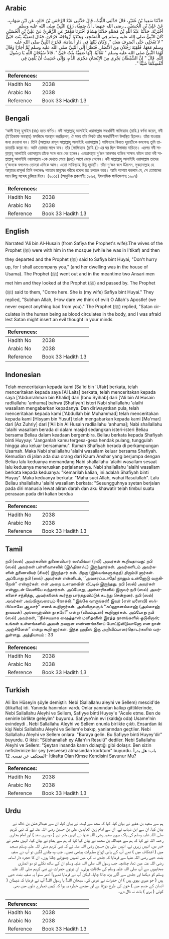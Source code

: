 ## Arabic


<div dir="rtl" lang="ar" style={{fontSize:'larger',backgroundColor:'#f8f9fa',padding:20}}>
حَدَّثَنَا سَعِيدُ بْنُ عُفَيْرٍ، قَالَ حَدَّثَنِي اللَّيْثُ، قَالَ حَدَّثَنِي عَبْدُ الرَّحْمَنِ بْنُ خَالِدٍ، عَنِ ابْنِ شِهَابٍ، عَنْ عَلِيِّ بْنِ الْحُسَيْنِ ـ رضى الله عنهما ـ أَنَّ صَفِيَّةَ، زَوْجَ النَّبِيِّ صلى الله عليه وسلم أَخْبَرَتْهُ‏.‏ حَدَّثَنَا عَبْدُ اللَّهِ بْنُ مُحَمَّدٍ حَدَّثَنَا هِشَامٌ أَخْبَرَنَا مَعْمَرٌ عَنِ الزُّهْرِيِّ عَنْ عَلِيِّ بْنِ الْحُسَيْنِ كَانَ النَّبِيُّ صلى الله عليه وسلم فِي الْمَسْجِدِ، وَعِنْدَهُ أَزْوَاجُهُ، فَرُحْنَ، فَقَالَ لِصَفِيَّةَ بِنْتِ حُيَىٍّ ‏"‏ لاَ تَعْجَلِي حَتَّى أَنْصَرِفَ مَعَكِ ‏"‏‏.‏ وَكَانَ بَيْتُهَا فِي دَارِ أُسَامَةَ، فَخَرَجَ النَّبِيُّ صلى الله عليه وسلم مَعَهَا، فَلَقِيَهُ رَجُلاَنِ مِنَ الأَنْصَارِ، فَنَظَرَا إِلَى النَّبِيِّ صلى الله عليه وسلم ثُمَّ أَجَازَا وَقَالَ لَهُمَا النَّبِيُّ صلى الله عليه وسلم ‏"‏ تَعَالَيَا، إِنَّهَا صَفِيَّةُ بِنْتُ حُيَىٍّ ‏"‏‏.‏ قَالاَ سُبْحَانَ اللَّهِ يَا رَسُولَ اللَّهِ‏.‏ قَالَ ‏"‏ إِنَّ الشَّيْطَانَ يَجْرِي مِنَ الإِنْسَانِ مَجْرَى الدَّمِ، وَإِنِّي خَشِيتُ أَنْ يُلْقِيَ فِي أَنْفُسِكُمَا شَيْئًا ‏"‏‏.‏
</div>
<div style={{backgroundColor:'#f8f9fa',padding:20, marginBottom: 10}}><table> <thead> <tr> <th>References:</th> <th></th> </tr> </thead> <tbody><tr><td>Hadith No</td><td>2038</td></tr><tr><td>Arabic No</td><td>2038</td></tr><tr><td>Reference</td><td>Book 33 Hadith 13</td></tr></tbody></table></div>

## Bengali


<div dir="ltr" lang="bn" style={{fontSize:'larger',backgroundColor:'#f8f9fa',padding:20}}>
‘আলী ইবনু হুসাইন (রাঃ) হতে বর্ণিত। নবী সাল্লাল্লাহু আলাইহি ওয়াসাল্লাম সহধর্মিণী সাফিয়্যাহ (রাযি.) বর্ণনা করেন, নবী (ই‘তিকাফ অবস্থায়) মসজিদে অবস্থান করছিলেন, ঐ সময় তাঁর নিকট তাঁর সহধর্মিণীগণ উপস্থিত ছিলেন। তাঁরা যাওয়ার জন্য রওয়ানা হন। তিনি (আল্লাহর রাসূল সাল্লাল্লাহু আলাইহি ওয়াসাল্লাম ) সাফিয়্যাহ বিনতে হুয়ায়্যীকে বললেনঃ তুমি তাড়াতাড়ি করো না। আমি তোমার সাথে যাব। তাঁর [সাফিয়্যাহ (রাযি.)]-এর ঘর ছিল উসামার বাড়িতে। এরপর নবী সাল্লাল্লাহু আলাইহি ওয়াসাল্লাম তাঁকে সঙ্গে করে বের হলেন। এমতাবস্থায় দু’জন আনসার ব্যক্তির সাক্ষাৎ ঘটলে তারা নবী সাল্লাল্লাহু আলাইহি ওয়াসাল্লাম -কে দেখতে পেয়ে (দ্রুত) আগে বেড়ে গেলেন। নবী সাল্লাল্লাহু আলাইহি ওয়াসাল্লাম তাদের দু’জনকে বললেনঃ তোমরা এদিকে আস। এতো সাফিয়্যাহ বিন্তু হুয়ায়্যী। তাঁরা দু’জন বলে উঠলেন, সুবহানাল্লাহ হে আল্লাহর রাসূল! তিনি বললেনঃ শয়তান মানুষের শরীরে রক্তের মত চলাচল করে। আমি আশঙ্কা করলাম যে, সে তোমাদের মনে কিছু সন্দেহ ঢুকিয়ে দিবে। (২০৩৫) (আধুনিক প্রকাশনীঃ ১৮৯৫, ইসলামিক ফাউন্ডেশনঃ ১৯০৭)
</div>
<div style={{backgroundColor:'#f8f9fa',padding:20, marginBottom: 10}}><table> <thead> <tr> <th>References:</th> <th></th> </tr> </thead> <tbody><tr><td>Hadith No</td><td>2038</td></tr><tr><td>Arabic No</td><td>2038</td></tr><tr><td>Reference</td><td>Book 33 Hadith 13</td></tr></tbody></table></div>

## English


<div dir="ltr" lang="en" style={{fontSize:'larger',backgroundColor:'#f8f9fa',padding:20}}>
Narrated 'Ali bin Al-Husain (from Safiya the Prophet's wife):The wives of the Prophet (ﷺ) were with him in the mosque (while he was in I'tikaf) and then they departed and the Prophet (ﷺ) said to Safiya bint Huyai, "Don't hurry up, for I shall accompany you," (and her dwelling was in the house of Usama). The Prophet (ﷺ) went out and in the meantime two Ansari men met him and they looked at the Prophet (ﷺ) and passed by. The Prophet (ﷺ) said to them, "Come here. She is (my wife) Safiya bint Huyai." They replied, "Subhan Allah, (How dare we think of evil) O Allah's Apostle! (we never expect anything bad from you)." The Prophet (ﷺ) replied, "Satan circulates in the human being as blood circulates in the body, and I was afraid lest Satan might insert an evil thought in your minds
</div>
<div style={{backgroundColor:'#f8f9fa',padding:20, marginBottom: 10}}><table> <thead> <tr> <th>References:</th> <th></th> </tr> </thead> <tbody><tr><td>Hadith No</td><td>2038</td></tr><tr><td>Arabic No</td><td>2038</td></tr><tr><td>Reference</td><td>Book 33 Hadith 13</td></tr></tbody></table></div>

## Indonesian


<div dir="ltr" lang="id" style={{fontSize:'larger',backgroundColor:'#f8f9fa',padding:20}}>
Telah menceritakan kepada kami [Sa'id bin 'Ufair] berkata, telah menceritakan kepada saya [Al Laits] berkata, telah menceritakan kepada saya ['Abdurrahman bin Khalid] dari [Ibnu Syihab] dari ['Ali bin Al Husain radliallahu 'anhuma] bahwa [Shafiyah] isteri Nabi shallallahu 'alaihi wasallam mengabarkan kepadanya. Dan diriwayatkan pula, telah menceritakan kepada kami ['Abdullah bin Muhammad] telah menceritakan kepada kami [Hisyam bin Yusuf] telah mengabarkan kepada kami [Ma'mar] dari [Az Zuhriy] dari ['Ali bin Al Husain radliallahu 'anhuma]; Nabi shallallahu 'alaihi wasallam berada di dalam masjid sedangkan isteri-isteri Beliau bersama Beliau dalam keadaan bergembira. Beliau berkata kepada Shafiyah binti Huyyay: "Janganlah kamu tergesa-gesa hendak pulang, tunggulah hingga aku keluar bersamamu". Rumah Shafiyah berada di perkampungan Usamah. Maka Nabi shallallahu 'alaihi wasallam keluar bersama Shafiyah. Kemudian di jalan ada dua orang dari Kaum Anshar yang berjumpa dengan Beliau lalu keduanya memandang Nabi shallallahu 'alaihi wasallam sesaat lalu keduanya meneruskan perjalanannya. Nabi shallallahu 'alaihi wasallam berkata kepada keduanya: "Kemarilah kalian, ini adalah Shafiyah binti Huyay". Maka keduanya berkata: "Maha suci Allah, wahai Rasulullah". Lalu Beliau shallallahu 'alaihi wasallam berkata: "Sesungguhnya syetan berjalan pada diri manusia lewat aliran darah dan aku khawatir telah timbul suatu perasaan pada diri kalian berdua
</div>
<div style={{backgroundColor:'#f8f9fa',padding:20, marginBottom: 10}}><table> <thead> <tr> <th>References:</th> <th></th> </tr> </thead> <tbody><tr><td>Hadith No</td><td>2038</td></tr><tr><td>Arabic No</td><td>2038</td></tr><tr><td>Reference</td><td>Book 33 Hadith 13</td></tr></tbody></table></div>

## Tamil


<div dir="ltr" lang="ta" style={{fontSize:'larger',backgroundColor:'#f8f9fa',padding:20}}>
நபி (ஸல்) அவர்களின் துணைவியார் ஸஃபிய்யா (ரலி) அவர்கள் கூறியதாவது: நபி (ஸல்) அவர்கள் பள்ளிவாசலில் (இஃதிகாஃப்) இருந்தார்கள். அவர்களிடம் அவர்களின் துணைவியர் (சிலர்) இருந்தார் கள். பிறகு (இல்லங்களுக்குத்) திரும்பி னார்கள். அப்போது நபி (ஸல்) அவர்கள் என்னிடம், ‘‘அவசரப்படாதே! நானும் உன்னோடு வருகிறேன்” என்றார்கள். என் அறை உசாமாவின் வீட்டில் இருந்தது. நபி (ஸல்) அவர்கள் என்னுடன் வெளியே வந்தார்கள். அப்போது, அன்சாரிகளில் இருவர் நபி (ஸல்) அவர்களைச் சந்தித்து, அவர்களைக் கூர்ந்து பார்த்துவிட்டுக் கடந்து சென்றனர். நபி (ஸல்) அவர்கள் அவ்விருவரையும் நோக்கி, ‘‘இங்கே வாருங்கள்! இவர் (என் மனைவி) ஸஃபிய்யாவே ஆவார்” எனக் கூறினார்கள். அவ்விருவரும் ‘‘சுப்ஹானல்லாஹ் (அல்லாஹ் தூயவன்) அல்லாஹ்வின் தூதரே!” என்று (வியப்புடன்) கூறினார்கள். அப்போது நபி (ஸல்) அவர்கள், ‘‘நிச்சயமாக ஷைத்தான் மனிதனின் இரத்த நாளங்களில் ஓடுகிறான்; உங்கள் உள்ளங்களில் அவன் தவறான எண்ணங்களைப் போட்டுவிடுவானோ என நான் அஞ்சினேன்” என்று கூறி னார்கள். இந்த ஹதீஸ் இரு அறிவிப்பாளர்தொடர்களில் வந்துள்ளது. அத்தியாயம் : 33
</div>
<div style={{backgroundColor:'#f8f9fa',padding:20, marginBottom: 10}}><table> <thead> <tr> <th>References:</th> <th></th> </tr> </thead> <tbody><tr><td>Hadith No</td><td>2038</td></tr><tr><td>Arabic No</td><td>2038</td></tr><tr><td>Reference</td><td>Book 33 Hadith 13</td></tr></tbody></table></div>

## Turkish


<div dir="ltr" lang="tr" style={{fontSize:'larger',backgroundColor:'#f8f9fa',padding:20}}>
Ali İbn Hüseyin şöyle demiştir: Nebi (Sallallahu aleyhi ve Sellem) mescid'de (itikafta) idi. Yanında hanımları vardı. Onlar yanından kalkıp gittiklerinde, Nebi Sallallahu Aleyhi ve Sellem, Safiyye binti Huyey'e "Acele etme. Ben de seninle birlikte geleyim" buyurdu. Safiyye'nin evi (kaldığı oda) Usame'nin evindeydi . Nebi Sallallahu Aleyhi ve Sellem onunla birlikte çıktı. Ensardan iki kişi Nebi Sallallahu Aleyhi ve Sellem'e bakıp, yanlarından geçtiler. Nebi Sallallahu Aleyhi ve Sellem onlara: "Buraya gelin. Bu Safiyye binti Huyey'dir" buyurdu. O ikisi: "Sübhanallah ey Allah'ın Resulü" dediler. Nebi Sallallahu Aleyhi ve Sellem: "Şeytan insanda kanın dolaştığı gibi dolaşır. Ben sizin nefislerinize bir şey (vesvese) atmasından korktum" buyurdu. باب: هل يدرأ المعتكف عن نفسه. 12- İtikafta Olan Kimse Kendisini Savunur Mu?
</div>
<div style={{backgroundColor:'#f8f9fa',padding:20, marginBottom: 10}}><table> <thead> <tr> <th>References:</th> <th></th> </tr> </thead> <tbody><tr><td>Hadith No</td><td>2038</td></tr><tr><td>Arabic No</td><td>2038</td></tr><tr><td>Reference</td><td>Book 33 Hadith 13</td></tr></tbody></table></div>

## Urdu


<div dir="rtl" lang="ur" style={{fontSize:'larger',backgroundColor:'#f8f9fa',padding:20}}>
ہم سے سعید بن عفیر نے بیان کیا، کہا کہ مجھ سے لیث نے بیان کیا، ان سے عبدالرحمٰن بن خالد نے بیان کیا، ان سے ابن شہاب نے، ان سے امام زین العابدین علی بن حسین رضی اللہ عنہ نے کہ نبی کریم صلی اللہ علیہ وسلم کی پاک بیوی صفیہ رضی اللہ عنہا نے انہیں خبر دی ( دوسری سند ) اور امام بخاری رحمہ اللہ نے کہا کہ ہم سے عبداللہ بن محمد نے بیان کیا کہا کہ ہم سے ہشام نے بیان کیا، انہیں معمر نے خبر دی، انہیں زہری نے، انہیں علی بن حسین رضی اللہ عنہ نے کہ نبی کریم صلی اللہ علیہ وسلم مسجد میں ( اعتکاف میں ) تھے آپ کے پاس ازواج مطہرات بیٹھی تھیں۔ جب وہ چلنے لگیں تو آپ نے صفیہ بنت حیی رضی اللہ عنہا سے فرمایا کہ جلدی نہ کر، میں تمہیں چھوڑنے چلتا ہوں۔ ان کا حجرہ دار اسامہ رضی اللہ عنہ میں تھا، چنانچہ جب رسول اللہ صلی اللہ علیہ وسلم ان کے ساتھ نکلے تو دو انصاری صحابیوں سے آپ صلی اللہ علیہ وسلم کی ملاقات ہوئی۔ ان دونوں حضرات نے نبی کریم صلی اللہ علیہ وسلم کو دیکھا اور جلدی سے آگے بڑھ جانا چاہا۔ لیکن آپ نے فرمایا ٹھہرو! ادھر سنو! یہ صفیہ بنت حیی ہیں ( جو میری بیوی ہیں ) ان حضرات نے عرض کی، سبحان اللہ! یا رسول اللہ! آپ نے فرمایا کہ شیطان ( انسان کے جسم میں ) خون کی طرح دوڑتا ہے اور مجھے خطرہ یہ ہوا کہ کہیں تمہارے دلوں میں بھی کوئی ( بری ) بات نہ ڈال دے۔
</div>
<div style={{backgroundColor:'#f8f9fa',padding:20, marginBottom: 10}}><table> <thead> <tr> <th>References:</th> <th></th> </tr> </thead> <tbody><tr><td>Hadith No</td><td>2038</td></tr><tr><td>Arabic No</td><td>2038</td></tr><tr><td>Reference</td><td>Book 33 Hadith 13</td></tr></tbody></table></div>